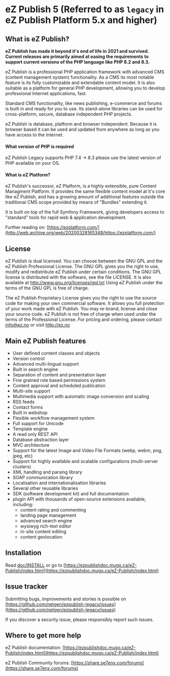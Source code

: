 eZ Publish 5 (Referred to as `legacy` in eZ Publish Platform 5.x and higher)
============================================================================

What is eZ Publish?
-------------------
**eZ Publish has made it beyond it's end of life in 2021 and survived. Current releases are primarily aimed at easing the requirements to support current versions of the PHP language like PHP 8.2 and 8.3.**

eZ Publish is a professional PHP application framework with advanced CMS
(content management system) functionality. As a CMS its most notable feature
is its fully customizable and extendable content model.
It is also suitable as a platform for general PHP development, allowing
you to develop professional Internet applications, fast.

Standard CMS functionality, like news publishing, e-commerce and forums is
built in and ready for you to use. Its stand-alone libraries can be
used for cross-platform, secure, database independent PHP projects.

eZ Publish is database, platform and browser independent. Because it is
browser based it can be used and updated from anywhere as long as you have
access to the Internet.

#### What version of PHP is required

eZ Publish Legacy supports PHP 7.4 -> 8.3 please use the latest version of PHP available on your OS.

#### What is eZ Platform?

eZ Publish's successor, eZ Platform, is a highly extensible, pure Content
Managment Platform. It provides the same flexible content model at it's
core like eZ Publish, and has a growing amount of additional features
outside the traditional CMS scope provided by means of "Bundles"
extending it.

It is built on top of the full Symfony Framework, giving developers
access to "standard" tools for rapid web & application development.

Further reading on: [https://ezplatform.com/](http://web.archive.org/web/20200328165348/https://ezplatform.com/)

License
-------
eZ Publish is dual licensed. You can choose between the GNU GPL and the
eZ Publish Professional License. The GNU GPL gives you the right to use, modify
and redistribute eZ Publish under certain conditions. The GNU GPL license is
distributed with the software, see the file LICENSE. It is also available at
http://www.gnu.org/licenses/gpl.txt
Using eZ Publish under the terms of the GNU GPL is free of charge.

The eZ Publish Proprietary License gives you the right to use the source code
for making your own commercial software. It allows you full protection of your
work made with eZ Publish. You may re-brand, license and close your source
code. eZ Publish is not free of charge when used under the terms of the
Professional License. For pricing and ordering, please contact info@ez.no
or visit http://ez.no


Main eZ Publish features
------------------------
- User defined content classes and objects
- Version control
- Advanced multi-lingual support
- Built in search engine
- Separation of content and presentation layer
- Fine grained role based permissions system
- Content approval and scheduled publication
- Multi-site support
- Multimedia support with automatic image conversion and scaling
- RSS feeds
- Contact forms
- Built in webshop
- Flexible workflow management system
- Full support for Unicode
- Template engine
- A read only REST API
- Database abstraction layer
- MVC architecture
- Support for the latest Image and Video File Formats (webp, webm, png, jpeg, etc)
- Support for highly available and scalable configurations (multi-server clusters)
- XML handling and parsing library
- SOAP communication library
- Localisation and internationalisation libraries
- Several other reusable libraries
- SDK (software development kit)
  and full documentation
- plugin API with thousands of open-source extensions available, including:
    - content rating and commenting
    - landing page management
    - advanced search engine
    - wysiwyg rich-text editor
    - in-site content editing
    - content geolocation


Installation
------------
Read [doc/INSTALL](doc/INSTALL) or go to [https://ezpublishdoc.mugo.ca/eZ-Publish/index.html](https://ezpublishdoc.mugo.ca/eZ-Publish/index.html)


Issue tracker
-------------
Submitting bugs, improvements and stories is possible on [https://github.com/netgen/ezpublish-legacy/issues](https://github.com/netgen/ezpublish-legacy/issues)

If you discover a security issue, please responsibly report such issues.

Where to get more help
----------------------
eZ Publish documentation: [https://ezpublishdoc.mugo.ca/eZ-Publish/index.html](https://ezpublishdoc.mugo.ca/eZ-Publish/index.html)

eZ Publish Community forums: [https://share.se7enx.com/forums](https://share.se7enx.com/forums)

